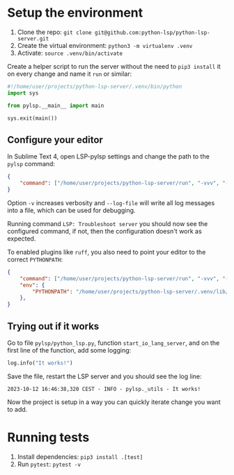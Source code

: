 # Setup the environment

1. Clone the repo: `git clone git@github.com:python-lsp/python-lsp-server.git`
2. Create the virtual environment: `python3 -m virtualenv .venv`
3. Activate: `source .venv/bin/activate`

Create a helper script to run the server without the need to `pip3 install` it
on every change and name it `run` or similar:

```py
#!/home/user/projects/python-lsp-server/.venv/bin/python
import sys

from pylsp.__main__ import main

sys.exit(main())
```

## Configure your editor

In Sublime Text 4, open LSP-pylsp settings and change the path to the `pylsp` command:

```json
{
    "command": ["/home/user/projects/python-lsp-server/run", "-vvv", "--log-file", "pylsp.log"]
}
```

Option `-v` increases verbosity and `--log-file` will write all log messages
into a file, which can be used for debugging.

Running command `LSP: Troubleshoot server` you should now see the configured command,
if not, then the configuration doesn't work as expected.

To enabled plugins like `ruff`, you also need to point your editor to the correct
`PYTHONPATH`:

```json
{
    "command": ["/home/user/projects/python-lsp-server/run", "-vvv", "--log-file", "pylsp.log"],
    "env": {
        "PYTHONPATH": "/home/user/projects/python-lsp-server/.venv/lib/python3.11/site-packages",
    },
}
```

## Trying out if it works

Go to file `pylsp/python_lsp.py`, function `start_io_lang_server`,
and on the first line of the function, add some logging:

```py
log.info("It works!")
```

Save the file, restart the LSP server and you should see the log line:

```
2023-10-12 16:46:38,320 CEST - INFO - pylsp._utils - It works!
```

Now the project is setup in a way you can quickly iterate change you want to add.

# Running tests

1. Install dependencies: `pip3 install .[test]`
2. Run `pytest`: `pytest -v`
